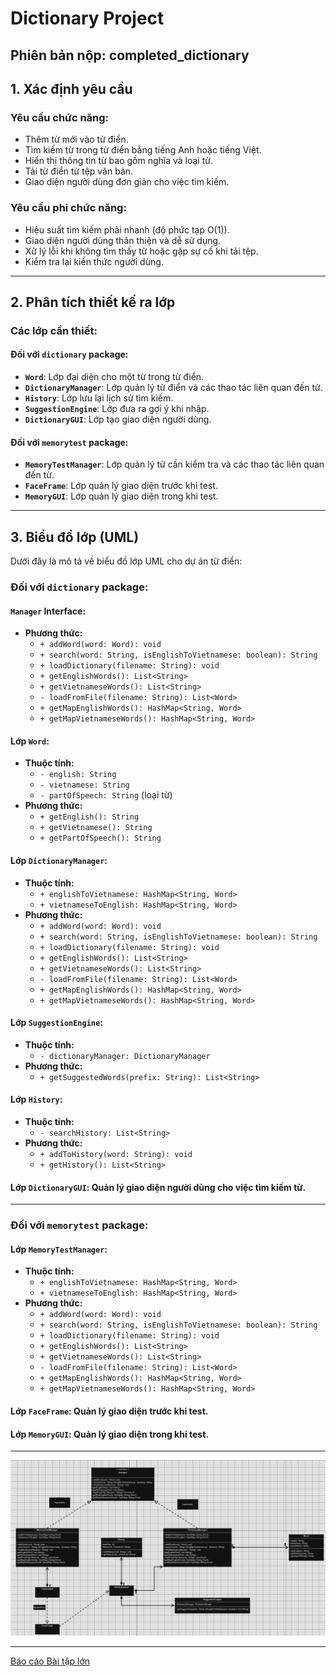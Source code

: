 # Dictionary Project

## Phiên bản nộp: completed_dictionary

## 1. Xác định yêu cầu

### **Yêu cầu chức năng:**
- Thêm từ mới vào từ điển.
- Tìm kiếm từ trong từ điển bằng tiếng Anh hoặc tiếng Việt.
- Hiển thị thông tin từ bao gồm nghĩa và loại từ.
- Tải từ điển từ tệp văn bản.
- Giao diện người dùng đơn giản cho việc tìm kiếm.

### **Yêu cầu phi chức năng:**
- Hiệu suất tìm kiếm phải nhanh (độ phức tạp O(1)).
- Giao diện người dùng thân thiện và dễ sử dụng.
- Xử lý lỗi khi không tìm thấy từ hoặc gặp sự cố khi tải tệp.
- Kiểm tra lại kiến thức người dùng.

---

## 2. Phân tích thiết kế ra lớp

### **Các lớp cần thiết:**

#### Đối với `dictionary` package:
- **`Word`**: Lớp đại diện cho một từ trong từ điển.
- **`DictionaryManager`**: Lớp quản lý từ điển và các thao tác liên quan đến từ.
- **`History`**: Lớp lưu lại lịch sử tìm kiếm.
- **`SuggestionEngine`**: Lớp đưa ra gợi ý khi nhập.
- **`DictionaryGUI`**: Lớp tạo giao diện người dùng.

#### Đối với `memorytest` package:
- **`MemoryTestManager`**: Lớp quản lý từ cần kiểm tra và các thao tác liên quan đến từ.
- **`FaceFrame`**: Lớp quản lý giao diện trước khi test.
- **`MemoryGUI`**: Lớp quản lý giao diện trong khi test.

---

## 3. Biểu đồ lớp (UML)

Dưới đây là mô tả về biểu đồ lớp UML cho dự án từ điển:

### **Đối với `dictionary` package:**

#### **`Manager` Interface:**
- **Phương thức:**
  - `+ addWord(word: Word): void`
  - `+ search(word: String, isEnglishToVietnamese: boolean): String`
  - `+ loadDictionary(filename: String): void`
  - `+ getEnglishWords(): List<String>`
  - `+ getVietnameseWords(): List<String>`
  - `- loadFromFile(filename: String): List<Word>`
  - `+ getMapEnglishWords(): HashMap<String, Word>`
  - `+ getMapVietnameseWords(): HashMap<String, Word>`

#### **Lớp `Word`:**
- **Thuộc tính:**
  - `- english: String`
  - `- vietnamese: String`
  - `- partOfSpeech: String` (loại từ)
- **Phương thức:**
  - `+ getEnglish(): String`
  - `+ getVietnamese(): String`
  - `+ getPartOfSpeech(): String`

#### **Lớp `DictionaryManager`:**
- **Thuộc tính:**
  - `+ englishToVietnamese: HashMap<String, Word>`
  - `+ vietnameseToEnglish: HashMap<String, Word>`
- **Phương thức:**
  - `+ addWord(word: Word): void`
  - `+ search(word: String, isEnglishToVietnamese: boolean): String`
  - `+ loadDictionary(filename: String): void`
  - `+ getEnglishWords(): List<String>`
  - `+ getVietnameseWords(): List<String>`
  - `- loadFromFile(filename: String): List<Word>`
  - `+ getMapEnglishWords(): HashMap<String, Word>`
  - `+ getMapVietnameseWords(): HashMap<String, Word>`

#### **Lớp `SuggestionEngine`:**
- **Thuộc tính:**
  - `- dictionaryManager: DictionaryManager`
- **Phương thức:**
  - `+ getSuggestedWords(prefix: String): List<String>`

#### **Lớp `History`:**
- **Thuộc tính:**
  - `- searchHistory: List<String>`
- **Phương thức:**
  - `+ addToHistory(word: String): void`
  - `+ getHistory(): List<String>`

#### **Lớp `DictionaryGUI`**: Quản lý giao diện người dùng cho việc tìm kiếm từ.

---

### **Đối với `memorytest` package:**

#### **Lớp `MemoryTestManager`:**
- **Thuộc tính:**
  - `+ englishToVietnamese: HashMap<String, Word>`
  - `+ vietnameseToEnglish: HashMap<String, Word>`
- **Phương thức:**
  - `+ addWord(word: Word): void`
  - `+ search(word: String, isEnglishToVietnamese: boolean): String`
  - `+ loadDictionary(filename: String): void`
  - `+ getEnglishWords(): List<String>`
  - `+ getVietnameseWords(): List<String>`
  - `- loadFromFile(filename: String): List<Word>`
  - `+ getMapEnglishWords(): HashMap<String, Word>`
  - `+ getMapVietnameseWords(): HashMap<String, Word>`

#### **Lớp `FaceFrame`**: Quản lý giao diện trước khi test.

#### **Lớp `MemoryGUI`**: Quản lý giao diện trong khi test.

---

![Biểu đồ UML](image/final_UML_version.png)

---

[Báo cáo Bài tập lớn](https://docs.google.com/document/d/1VWQWX-wsYDkCvzyw9HIFns0mFBhszAuL/edit)
